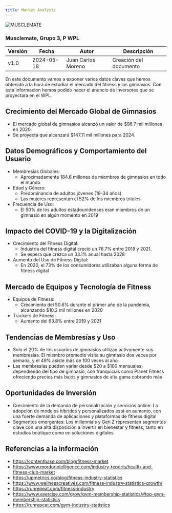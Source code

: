 ```yaml
---
title: Market Analysis
---
```


![MUSCLEMATE](logo.png)

### Musclemate, Grupo 3, P  WPL

| Versión | Fecha      | Autor                 | Descripción            |
| ------- | ---------- | --------------------- | ---------------------- |
| v1.0    | 2024-05-18 | Juan Carlos Moreno | Creación del documento |

En este documento vamos a exponer varios datos claves que hemos obtenido a la hora de estudiar el mercado del fitness y los gimnasios. Con esta informacion hemos podido hacer el anuncio de inversores que se proyectara en el WPL.

## Crecimiento del Mercado Global de Gimnasios
- El mercado global de gimnasios alcanzó un valor de $96.7 mil millones en 2020.
- Se proyecta que alcanzará $147.11 mil millones para 2024.

## Datos Demográficos y Comportamiento del Usuario
- Membresías Globales:
  - Aproximadamente 184.6 millones de miembros de gimnasios en todo el mundo
- Edad y Género:
  - Predominancia de adultos jóvenes (18-34 años)
  - Las mujeres representan el 52% de los miembros totales
- Frecuencia de Uso:
  - El 50% de los adultos estadounidenses eran miembros de un gimnasio en algún momento en 2019

## Impacto del COVID-19 y la Digitalización
- Crecimiento del Fitness Digital:
  - Industria del fitness digital creció un 76.7% entre 2019 y 2021.
  - Se espera que crezca un 33.1% anual hasta 2028
- Aumento del Uso de Fitness Digital:
  - En 2020, el 73% de los consumidores utilizaban alguna forma de fitness digital

## Mercado de Equipos y Tecnología de Fitness
- Equipos de Fitness:
  - Crecimiento del 50.6% durante el primer año de la pandemia, alcanzando $10.2 mil millones en 2020
- Trackers de Fitness:
  - Aumento del 63.8% entre 2019 y 2021

## Tendencias de Membresías y Uso
- Solo el 20% de los usuarios de gimnasios utilizan activamente sus membresías. El miembro promedio visita su gimnasio dos veces por semana, y el 49% asiste más de 100 veces al año
- Las membresías pueden variar desde $20 a $100 mensuales, dependiendo del tipo de gimnasio, con franquicias como Planet Fitness ofreciendo precios más bajos y gimnasios de alta gama cobrando más

## Oportunidades de Inversión
- Crecimiento de la demanda de personalización y servicios online: La adopción de modelos híbridos y personalizados está en aumento, con una fuerte demanda de aplicaciones y plataformas de fitness digital
- Segmentos emergentes: Los millennials y Gen Z representan segmentos clave con una alta disposición a invertir en bienestar y fitness, tanto en estudios boutique como en soluciones digitales


## Referencias a la información
- https://contentbase.com/blog/fitness-market
- https://www.mordorintelligence.com/industry-reports/health-and-fitness-club-market
- https://upmetrics.co/blog/fitness-industry-statistics
- https://www.wellnesscreatives.com/fitness-industry-statistics-growth/
- https://runrepeat.com/fitness-industry
- https://www.exercise.com/grow/gym-membership-statistics/#top-gym-membership-statistics
- https://runrepeat.com/gym-industry-statistics
